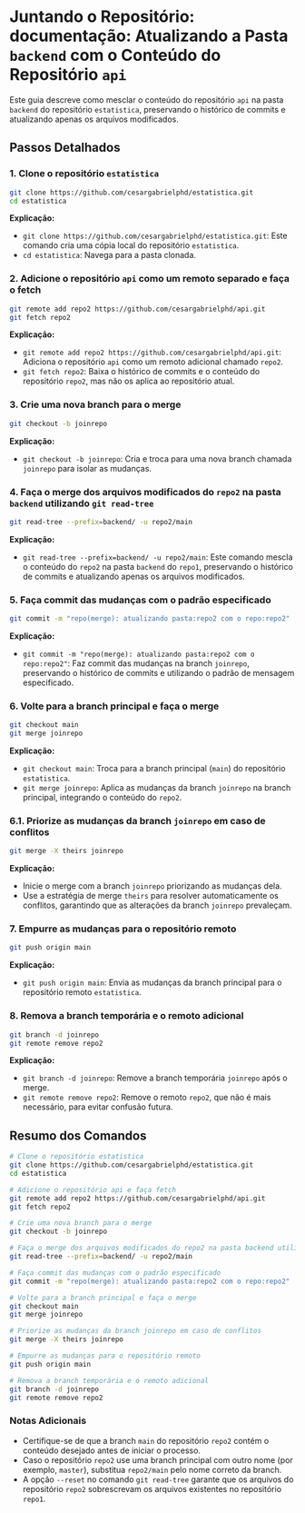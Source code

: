# Juntando o Repositório: documentação: Atualizando a Pasta `backend` com o Conteúdo do Repositório `api`

Este guia descreve como mesclar o conteúdo do repositório `api` na pasta `backend` do repositório `estatistica`, preservando o histórico de commits e atualizando apenas os arquivos modificados.

## Passos Detalhados

### 1. Clone o repositório `estatistica`
```sh
git clone https://github.com/cesargabrielphd/estatistica.git
cd estatistica
```
**Explicação:**
- `git clone https://github.com/cesargabrielphd/estatistica.git`: Este comando cria uma cópia local do repositório `estatistica`.
- `cd estatistica`: Navega para a pasta clonada.

### 2. Adicione o repositório `api` como um remoto separado e faça o fetch
```sh
git remote add repo2 https://github.com/cesargabrielphd/api.git
git fetch repo2
```
**Explicação:**
- `git remote add repo2 https://github.com/cesargabrielphd/api.git`: Adiciona o repositório `api` como um remoto adicional chamado `repo2`.
- `git fetch repo2`: Baixa o histórico de commits e o conteúdo do repositório `repo2`, mas não os aplica ao repositório atual.

### 3. Crie uma nova branch para o merge
```sh
git checkout -b joinrepo
```
**Explicação:**
- `git checkout -b joinrepo`: Cria e troca para uma nova branch chamada `joinrepo` para isolar as mudanças.

### 4. Faça o merge dos arquivos modificados do `repo2` na pasta `backend` utilizando `git read-tree`
```sh
git read-tree --prefix=backend/ -u repo2/main
```
**Explicação:**
- `git read-tree --prefix=backend/ -u repo2/main`: Este comando mescla o conteúdo do `repo2` na pasta `backend` do `repo1`, preservando o histórico de commits e atualizando apenas os arquivos modificados.

### 5. Faça commit das mudanças com o padrão especificado
```sh
git commit -m "repo(merge): atualizando pasta:repo2 com o repo:repo2"
```
**Explicação:**
- `git commit -m "repo(merge): atualizando pasta:repo2 com o repo:repo2"`: Faz commit das mudanças na branch `joinrepo`, preservando o histórico de commits e utilizando o padrão de mensagem especificado.

### 6. Volte para a branch principal e faça o merge
```sh
git checkout main
git merge joinrepo
```
**Explicação:**
- `git checkout main`: Troca para a branch principal (`main`) do repositório `estatistica`.
- `git merge joinrepo`: Aplica as mudanças da branch `joinrepo` na branch principal, integrando o conteúdo do `repo2`.

### 6.1. Priorize as mudanças da branch `joinrepo` em caso de conflitos
```sh
git merge -X theirs joinrepo
```
**Explicação:**
- Inicie o merge com a branch `joinrepo` priorizando as mudanças dela.
- Use a estratégia de merge `theirs` para resolver automaticamente os conflitos, garantindo que as alterações da branch `joinrepo` prevaleçam.

### 7. Empurre as mudanças para o repositório remoto
```sh
git push origin main
```
**Explicação:**
- `git push origin main`: Envia as mudanças da branch principal para o repositório remoto `estatistica`.

### 8. Remova a branch temporária e o remoto adicional
```sh
git branch -d joinrepo
git remote remove repo2
```
**Explicação:**
- `git branch -d joinrepo`: Remove a branch temporária `joinrepo` após o merge.
- `git remote remove repo2`: Remove o remoto `repo2`, que não é mais necessário, para evitar confusão futura.

## Resumo dos Comandos

```sh
# Clone o repositório estatistica
git clone https://github.com/cesargabrielphd/estatistica.git
cd estatistica

# Adicione o repositório api e faça fetch
git remote add repo2 https://github.com/cesargabrielphd/api.git
git fetch repo2

# Crie uma nova branch para o merge
git checkout -b joinrepo

# Faça o merge dos arquivos modificados do repo2 na pasta backend utilizando git read-tree
git read-tree --prefix=backend/ -u repo2/main

# Faça commit das mudanças com o padrão especificado
git commit -m "repo(merge): atualizando pasta:repo2 com o repo:repo2"

# Volte para a branch principal e faça o merge
git checkout main
git merge joinrepo

# Priorize as mudanças da branch joinrepo em caso de conflitos
git merge -X theirs joinrepo

# Empurre as mudanças para o repositório remoto
git push origin main

# Remova a branch temporária e o remoto adicional
git branch -d joinrepo
git remote remove repo2
```

### Notas Adicionais

- Certifique-se de que a branch `main` do repositório `repo2` contém o conteúdo desejado antes de iniciar o processo.
- Caso o repositório `repo2` use uma branch principal com outro nome (por exemplo, `master`), substitua `repo2/main` pelo nome correto da branch.
- A opção `--reset` no comando `git read-tree` garante que os arquivos do repositório `repo2` sobrescrevam os arquivos existentes no repositório `repo1`.